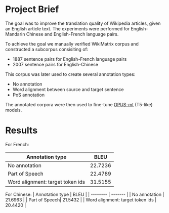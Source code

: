 # Project Brief
The goal was to improve the translation quality of Wikipedia articles, given an English article text. The experiments were performed for English-Mandarin Chinese and English-French language pairs.

To achieve the goal we manually verified WikiMatrix corpus and constructed a subcorpus consisiting of:
- 1887 sentence pairs for English-French language pairs
- 2007 sentence pairs for English-Chinese

This corpus was later used to create several annotation types:
- No annotation
- Word alignment between source and target sentence
- PoS annotation 
  
The annotated corpora were then used to fine-tune [OPUS-mt](https://huggingface.co/Helsinki-NLP/opus-mt-en-mt) (T5-like) models.


# Results

For French:

| Annotation type    | BLEU |
| -------- | ------- |
| No annotation  | 22.7236 |
| Part of Speech| 22.4789  |
| Word alignment: target token ids    | 31.5155|


For Chinese:
| Annotation type    | BLEU |
| -------- | ------- |
| No annotation  | 21.6963 |
| Part of Speech| 21.5432 |
| Word alignment: target token ids    | 20.4420 |
